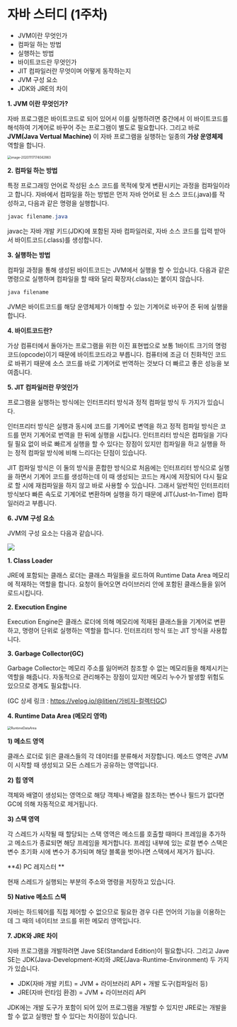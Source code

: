 # 자바 스터디 (1주차)



- JVM이란 무엇인가
- 컴파일 하는 방법
- 실행하는 방법
- 바이트코드란 무엇인가
- JIT 컴파일러란 무엇이며 어떻게 동작하는지
- JVM 구성 요소
- JDK와 JRE의 차이



**1. JVM 이란 무엇인가?**

자바 프로그램은 바이트코드로 되어 있어서 이를 실행하려면 중간에서 이 바이트코드를 해석하여 기계어로 바꾸어 주는 프로그램이 별도로 필요합니다. 그리고 바로 **JVM(Java Vertual Machine)** 이 자바 프로그램을 실행하는 일종의 **가상 운영체제** 역할을 합니다. 

<img src="/Users/sungblee/TIL/typora-user-images/image-20201117174042863.png" alt="image-20201117174042863" style="zoom:50%;" />



**2. 컴파일 하는 방법**

특정 프로그래밍 언어로 작성된 소스 코드를 목적에 맞게 변환시키는 과정을 컴파일이라고 합니다. 자바에서 컴파일을 하는 방법은 먼저 자바 언어로 된 소스 코드(.java)를 작성하고, 다음과 같은 명령을 실행합니다.

```java
javac filename.java
```

 javac는 자바 개발 키드(JDK)에 포함된 자바 컴파일러로, 자바 소스 코드를 입력 받아서 바이트코드(.class)를 생성합니다.



**3. 실행하는 방법**

컴파일 과정을 통해 생성된 바이트코드는 JVM에서 실행을 할 수 있습니다. 다음과 같은 명령으로 실행하며 컴파일을 할 때와 달리 확장자(.class)는 붙이지 않습니다.

```java
java filename
```

JVM은 바이트코드를 해당 운영체제가 이해할 수 있는 기계어로 바꾸어 준 뒤에 실행을 합니다.



**4. 바이트코드란?**

가상 컴퓨터에서 돌아가는 프로그램을 위한 이진 표현법으로 보통 1바이트 크기의 명렁 코드(opcode)이기 때문에 바이트코드라고 부릅니다. 컴퓨터에 조금 더 친화적인 코드로 바뀌기 때문에 소스 코드를 바로 기계어로 번역하는 것보다 더 빠르고 좋은 성능을 보여줍니다. 

**5. JIT 컴파일러란 무엇인가**

프로그램을 실행하는 방식에는 인터프리터 방식과 정적 컴파일 방식 두 가지가 있습니다.

인터프리터 방식은 실행과 동시에 코드를 기계어로 변역을 하고 정적 컴파일 방식은 코드를 먼저 기계어로 번역을 한 뒤에 실행을 시킵니다. 인터프리터 방식은 컴파일을 기다릴 필요 없이 바로 빠르게 실행을 할 수 있다는 장점이 있지만 컴파일을 하고 실행을 하는 정적 컴파일 방식에 비해 느리다는 단점이 있습니다. 

JIT 컴파일 방식은 이 둘의 방식을 혼합한 방식으로 처음에는 인터프리터 방식으로 실행을 하면서 기계어 코드를 생성하는데 이 때 생성되는 코드는 캐시에 저장되어 다시 필요로 할 시에 재컴파일을 하지 않고 바로 사용할 수 있습니다. 그래서 일반적인 인터프리터 방식보다 빠른 속도로 기계어로 변환하며 실행을 하기 때문에  JIT(Just-In-Time) 컴파일러라고 부릅니다.



**6. JVM 구성 요소**

JVM의 구성 요소는 다음과 같습니다.

![](/Users/sungblee/Documents/JavaStudy.jpeg/JVM.jpeg.001.jpeg)

**1. Class Loader**

JRE에 포함되는 클래스 로더는 클래스 파일들을 로드하여 Runtime Data Area 메모리에 적재하는 역할을 합니다. 요청이 들어오면 라이브러리 안에 포함된 클래스들을 읽어 로드시킵니다.

**2. Execution Engine**

Execution Engine은 클래스 로더에 의해 메모리에 적재된 클래스들을 기계어로 변환하고, 명령어 단위로 실행하는 역할을 합니다. 인터프리터 방식 또는 JIT 방식을 사용합니다.

**3. Garbage Collector(GC)**

Garbage Collector는 메모리 주소를 잃어버려 참조할 수 없는 메모리들을 해제시키는 역할을 해줍니다. 자동적으로 관리해주는 장점이 있지만 메모리 누수가 발생할 위험도 있으므로 경계도 필요합니다.

(GC 상세 링크 : https://velog.io/@litien/가비지-컬렉터GC)

**4. Runtime Data Area (메모리 영역)**

<img src="/Users/sungblee/TIL/typora-user-images/RuntimeDataArea.png" alt="RuntimeDataArea" style="zoom:50%;" />

**1) 메소드 영역**

클래스 로더로 읽은 클래스들의 각 데이터를 분류해서 저장합니다. 메소드 영역은 JVM이 시작할 때 생성되고 모든 스레드가 공유하는 영역입니다.

**2) 힙 영역**

객체와 배열이 생성되는 영역으로 해당 객체나 배열을 참조하는 변수나 필드가 없다면 GC에 의해 자동적으로 제거됩니다.

**3) 스택 영역**

각 스레드가 시작될 때 할당되는 스택 영역은 메소드를 호출할 때마다 프레임을 추가하고 메소드가 종료되면 해당 프레임을 제거합니다. 프레임 내부에 있는 로컬 변수 스택은 변수 초기화 시에 변수가 추가되며 해당 블록을 벗어나면 스택에서 제거가 됩니다.

**4) PC 레지스터 **

현재 스레드가 실행되는 부분의 주소와 명령을 저장하고 있습니다.

**5) Native 메소드 스택**

자바는 하드웨어를 직접 제어할 수 없으므로 필요한 경우 다른 언어의 기능을 이용하는데 그 때의 네이티브 코드를 위한 메모리 영역입니다.



**7. JDK와 JRE 차이**

자바 프로그램을 개발하려면 Jave SE(Standard Edition)이 필요합니다. 그리고 Jave SE는 JDK(Java-Development-Kit)와 JRE(Java-Runtime-Environment) 두 가지가 있습니다.

- JDK(자바 개발 키트) = JVM + 라이브러리 API + 개발 도구(컴파일러 등)
- JRE(자바 런타임 환경) = JVM + 라이브러리 API

JDK에는 개발 도구가 포함이 되어 있어 프로그램을 개발할 수 있지만 JRE로는 개발을 할 수 없고 실행만 할 수 있다는 차이점이 있습니다.